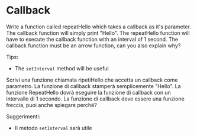 # Callback

Write a function called repeatHello which takes a callback as it's parameter. The callback function will simply print "Hello". The repeatHello function will have to execute the callback function with an interval of 1 second. The callback function must be an arrow function, can you also explain why?

Tips:

- The `setInterval` method will be useful

Scrivi una funzione chiamata ripetiHello che accetta un callback come parametro. La funzione di callback stamperà semplicemente "Hello". La funzione RepeatHello dovrà eseguire la funzione di callback con un intervallo di 1 secondo. La funzione di callback deve essere una funzione freccia, puoi anche spiegare perché?

Suggerimenti:

- Il metodo `setInterval` sarà utile
